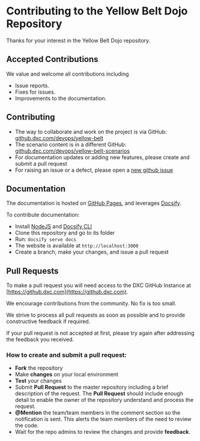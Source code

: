 # Contributing to the Yellow Belt Dojo Repository

Thanks for your interest in the Yellow Belt Dojo repository.

## Accepted Contributions

We value and welcome all contributions including

* Issue reports.
* Fixes for issues.
* Improvements to the documentation.

## Contributing

* The way to collaborate and work on the project is via GitHub: [github.dxc.com/devops/yellow-belt](https://github.dxc.com/devops/yellow-belt)
* The scenario content is in a different GitHub: [github.dxc.com/devops/yellow-belt-scenarios](https://github.dxc.com/devops/yellow-belt-scenarios)
* For documentation updates or adding new features, please create and submit a pull request
* For raising an issue or a defect, please open a [new github issue](https://github.dxc.com/devops/yellow-belt/issues/new)

## Documentation

The documentation is hosted on [GitHub Pages](https://github.dxc.com/pages/devops/yellow-belt-dev/), and leverages [Docsify](https://docsify.js.org/#/). 

To contribute documentation:
* Install [NodeJS](https://nodejs.org) and [Docsify CLI](https://docsify.js.org/#/quickstart)
* Clone this repository and go to its folder
* Run: `docsify serve docs`
* The website is available at `http://localhost:3000`
* Create a branch, make your changes, and issue a pull request

## Pull Requests

To make a pull request you will need access to the DXC GitHub Instance at [https://github.dxc.com](https://github.dxc.com).

We encourage contributions from the community. No fix is too small.

We strive to process all pull requests as soon as possible and to provide constructive feedback if required.

If your pull request is not accepted at first, please try again after addressing the feedback you received.

### How to create and submit a pull request:

* **Fork** the repository
* Make **changes** on your local environment
* **Test** your changes
* Submit **Pull Request** to the master repository including a brief description of the request. The **Pull Request** should include enough detail to enable the owner of the repository understand and process the request.
* **@Mention** the team/team members in the comment section so the notification is sent. This alerts the team members of the need to review the code.
* Wait for the repo admins to review the changes and provide **feedback**.
